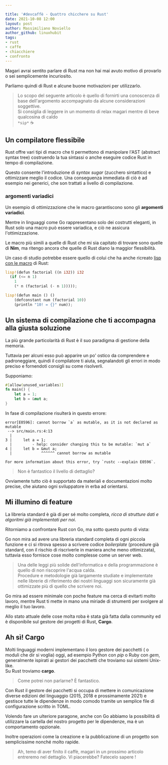 ```yaml
---

title: '#devcaffè - Quattro chicchere su Rust' 
date: 2021-10-08 12:00
layout: post 
author: Massimiliano Noviello
author_github: linuxhubit 
tags: 
- rust 
- caffe 
- chiacchiere
- confronto
---
```




Magari avrai sentito parlare di Rust ma non hai mai avuto motivo di provarlo o sei semplicemente incuriosito.

Parliamo quindi di Rust e alcune buone motivazioni per utilizzarlo.


> Lo scopo del seguente articolo &egrave; quello di fornirti una conoscenza di base dell'argomento accompagnato da alcune considerazioni soggettive.   
> Si consiglia di leggere in un momento di relax magari mentre di beve qualcosina di caldo  
> `*sip*` ☕ 




## Un compilatore flessibile

Rust offre vari tipi di macro che ti permettono di manipolare l'AST (abstract syntax tree) costruendo la tua sintassi o anche eseguire codice Rust in tempo di compilazione.

Questo consente l'introduzione di *syntax sugar* (zucchero sintattico) e ottimizzare meglio il codice. Una conseguenza immediata di ciò è ad esempio nei generici, che son trattati a livello di compilazione.

### argomenti variadici 
Un esempio di ottimizzazione che le macro garantiscono sono gli **argomenti variadici**.

Mentre in linguaggi come Go rappresentano solo dei costrutti eleganti, in Rust solo una macro può essere variadica, e ciò ne assicura l'ottimizzazione.

Le macro più simili a quelle di Rust che mi sia capitato di trovare sono quelle di **Nim**, ma ritengo ancora che quelle di Rust diano la maggior flessibilità.

Un caso di studio potrebbe essere quello di colui che ha anche ricreato [lisp con le macro](https://github.com/JunSuzukiJapan/macro-lisp) di Rust:

```rust
lisp!(defun factorial ((n i32)) i32
  (if (<= n 1)
    1
    (* n (factorial (- n 1)))));

lisp!(defun main () ()
    (defconstant num (factorial 10))
    (println "10! = {}" num));
```



## Un sistema di compilazione che ti accompagna alla giusta soluzione

La più grande particolarità di Rust è il suo paradigma di gestione della memoria.

Tuttavia per alcuni esso può apparire un po' ostico da comprendere e padroneggiare, quindi il compilatore ti aiuta, segnalandoti gli errori in modo preciso e fornendoti consigli su come risolverli.

Supponiamo:
```rust
#[allow(unused_variables)]
fn main() {
    let a = 1;
    let b = &mut a;
}
```


In fase di compilazione risulterà in questo errore:

```
error[E0596]: cannot borrow `a` as mutable, as it is not declared as mutable
 --> src/main.rs:4:13
  |
3 |     let a = 1;
  |         - help: consider changing this to be mutable: `mut a`
4 |     let b = &mut a;
  |             ^^^^^^ cannot borrow as mutable

For more information about this error, try `rustc --explain E0596`.

```



> Non è fantastico il livello di dettaglio?

Ovviamente tutto ciò è supportato da materiali e documentazioni molto precise, che aiutano ogni sviluppatore in erba ad orientarsi.

## Mi illumino di feature

La libreria standard è già di per sé molto completa,  *ricca di strutture dati e algoritmi già implementati per noi*.

Ritorniamo a confrontare Rust con Go, ma sotto questo punto di vista:

Go non mira ad avere una libreria standard completa di ogni piccola funzione e ci si ritrova spesso a scrivere codice *boilerplate* (procedure già standard, con il rischio di riscriverle in maniera anche meno ottimizzata), tuttavia esso fornisce cose molto complesse come un server web.

> Una delle leggi più solide dell'informatica e della programmazione è quello di non riscoprire l'acqua calda.  
> Procedure e metodologie già largamente studiate e implementate nelle librerie di riferimento dei nostri linguaggi son sicuramente già ottimizzate più di quello che scrivere noi.


Go mira ad essere minimale con poche feature ma cerca di evitarti molto lavoro, mentre Rust ti mette in mano una miriade di strumenti per svolgere al meglio il tuo lavoro.

Allo stato attuale delle cose molta roba è stata già fatta dalla community ed è disponibile sul gestore dei progetti di Rust, **Cargo**.



## Ah sì! Cargo

Molti linguaggi moderni implementano il loro gestore dei pacchetti ( o moduli che dir si voglia) oggi, ad esempio Python con *pip* o Ruby con *gem*, generalmente ispirati ai gestori dei pacchetti che troviamo sui sistemi Unix-like.  
Su Rust troviamo **cargo**.

> Come potrei non parlarne? È fantastico.

Con Rust il gestore dei pacchetti si occupa di mettere in comunicazione diverse edizioni del linguaggio (2015, 2018 e prossimamente 2021) e gestisce tutte le dipendenze in modo comodo tramite un semplice file di configurazione scritto in TOML.

Volendo fare un ulteriore paragone, anche con Go abbiamo la possibilità di utilizzare la cartella del nostro progetto per le dipendenze, ma è un comportamento opzionale.


Inoltre operazioni come la creazione e la pubblicazione di un progetto  son semplicissime nonché molto rapide.


> Ah, temo di aver finito il caffè, magari in un prossimo articolo entreremo nel dettaglio. Vi piacerebbe? Fatecelo sapere ! 
